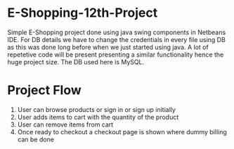 # E-Shopping-12th-Project
Simple E-Shopping project done using java swing components in Netbeans IDE. For DB details we have to change the credentials in every file using DB as this was done long before when we just started using java. A lot of repetetive code will be present presenting a similar functionality hence the huge project size. The DB used here is MySQL.

# Project Flow
  1. User can browse products or sign in or sign up initially
  2. User adds items to cart with the quantity of the product
  3. User can remove items from cart
  4. Once ready to checkout a checkout page is shown where dummy billing can be done

